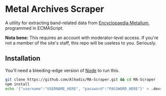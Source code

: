 Metal Archives Scraper
======================

A utility for extracting band-related data from [Encyclopaedia Metallum](http://www.metal-archives.com/), programmed in ECMAScript.

**Nota bene:** This requires an account with moderator-level access. If you're not a member of the site's staff, this repo will be useless to you. Seriously.


Installation
------------

You'll need a bleeding-edge version of [Node](https://nodejs.org/) to run this.

```bash
git clone https://github.com/Alhadis/MA-Scraper.git && cd MA-Scraper
npm install
echo '{"username":"USERNAME_HERE", "password":"PASSWORD_HERE"}' > .devrc.json
```
